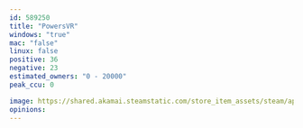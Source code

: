 ```yaml
---
id: 589250
title: "PowersVR"
windows: "true"
mac: "false"
linux: false
positive: 36
negative: 23
estimated_owners: "0 - 20000"
peak_ccu: 0

image: https://shared.akamai.steamstatic.com/store_item_assets/steam/apps/589250/header.jpg?t=1602346000
opinions:
---
```


